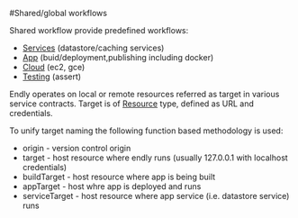 #Shared/global workflows


Shared workflow provide predefined workflows:

- [Services](workflow/services) (datastore/caching services)
- [App](workflow/app) (buid/deployment,publishing including docker)
- [Cloud](workflow/cloud) (ec2, gce)
- [Testing](assert) (assert)


Endly operates on local or remote resources referred as target in various service contracts. 
Target is of [Resource](https://github.com/viant/toolbox/blob/master/url/resource.go) type, 
defined as URL and credentials. 

To unify target naming the following function based methodology is used:

- origin - version control origin
- target - host resource where endly runs (usually 127.0.0.1 with localhost credentials)
- buildTarget  - host resource where app is being built
- appTarget - host whre app is deployed and runs
- serviceTarget - host resource where app service (i.e. datastore service) runs




